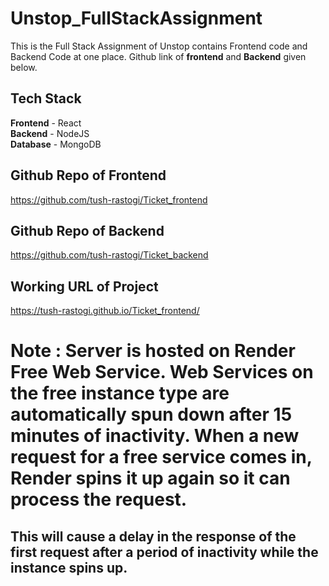 # Unstop_FullStackAssignment

This is the Full Stack Assignment of Unstop contains Frontend code and Backend Code at one place. Github link of __frontend__ and __Backend__ given below.
## Tech Stack
**Frontend** - React  
**Backend** - NodeJS  
**Database** - MongoDB

## Github Repo of Frontend 
 https://github.com/tush-rastogi/Ticket_frontend

## Github Repo of Backend
https://github.com/tush-rastogi/Ticket_backend

## Working URL of Project
https://tush-rastogi.github.io/Ticket_frontend/  


# Note : Server is hosted on Render Free Web Service. Web Services on the free instance type are automatically spun down after 15 minutes of inactivity. When a new request for a free service comes in, Render spins it up again so it can process the request.

## This will cause a delay in the response of the first request after a period of inactivity while the instance spins up. 

